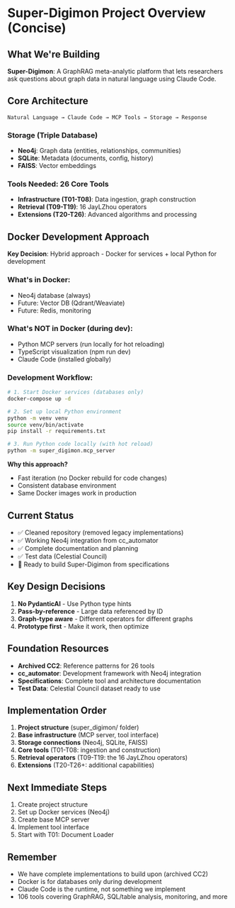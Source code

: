 # Super-Digimon Project Overview (Concise)

## What We're Building
**Super-Digimon**: A GraphRAG meta-analytic platform that lets researchers ask questions about graph data in natural language using Claude Code.

## Core Architecture
```
Natural Language → Claude Code → MCP Tools → Storage → Response
```

### Storage (Triple Database)
- **Neo4j**: Graph data (entities, relationships, communities)
- **SQLite**: Metadata (documents, config, history)
- **FAISS**: Vector embeddings

### Tools Needed: 26 Core Tools
- **Infrastructure (T01-T08)**: Data ingestion, graph construction
- **Retrieval (T09-T19)**: 16 JayLZhou operators
- **Extensions (T20-T26)**: Advanced algorithms and processing

## Docker Development Approach
**Key Decision**: Hybrid approach - Docker for services + local Python for development

### What's in Docker:
- Neo4j database (always)
- Future: Vector DB (Qdrant/Weaviate)
- Future: Redis, monitoring

### What's NOT in Docker (during dev):
- Python MCP servers (run locally for hot reloading)
- TypeScript visualization (npm run dev)
- Claude Code (installed globally)

### Development Workflow:
```bash
# 1. Start Docker services (databases only)
docker-compose up -d

# 2. Set up local Python environment
python -m venv venv
source venv/bin/activate
pip install -r requirements.txt

# 3. Run Python code locally (with hot reload)
python -m super_digimon.mcp_server
```

**Why this approach?**
- Fast iteration (no Docker rebuild for code changes)
- Consistent database environment
- Same Docker images work in production

## Current Status
- ✅ Cleaned repository (removed legacy implementations)
- ✅ Working Neo4j integration from cc_automator
- ✅ Complete documentation and planning
- ✅ Test data (Celestial Council)
- 🚧 Ready to build Super-Digimon from specifications

## Key Design Decisions
1. **No PydanticAI** - Use Python type hints
2. **Pass-by-reference** - Large data referenced by ID
3. **Graph-type aware** - Different operators for different graphs
4. **Prototype first** - Make it work, then optimize

## Foundation Resources
- **Archived CC2**: Reference patterns for 26 tools
- **cc_automator**: Development framework with Neo4j integration
- **Specifications**: Complete tool and architecture documentation
- **Test Data**: Celestial Council dataset ready to use

## Implementation Order
1. **Project structure** (super_digimon/ folder)
2. **Base infrastructure** (MCP server, tool interface)
3. **Storage connections** (Neo4j, SQLite, FAISS)
4. **Core tools** (T01-T08: ingestion and construction)
5. **Retrieval operators** (T09-T19: the 16 JayLZhou operators)
6. **Extensions** (T20-T26+: additional capabilities)

## Next Immediate Steps
1. Create project structure
2. Set up Docker services (Neo4j)
3. Create base MCP server
4. Implement tool interface
5. Start with T01: Document Loader

## Remember
- We have complete implementations to build upon (archived CC2)
- Docker is for databases only during development
- Claude Code is the runtime, not something we implement
- 106 tools covering GraphRAG, SQL/table analysis, monitoring, and more